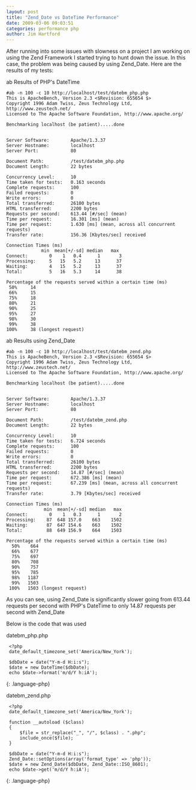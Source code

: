 ```yaml
---
layout: post
title: "Zend_Date vs DateTime Performance"
date: 2009-03-06 09:03:51
categories: performance php
author: Jim Hartford
---
```


After running into some issues with slowness on a project I am working on using the Zend Framework I started trying 
to hunt down the issue. In this case, the problem was being caused by using Zend_Date. Here are the results of my tests:

ab Results of PHP's DateTime

~~~
#ab -n 100 -c 10 http://localhost/test/datebm_php.php
This is ApacheBench, Version 2.3 <$Revision: 655654 $>
Copyright 1996 Adam Twiss, Zeus Technology Ltd, http://www.zeustech.net/
Licensed to The Apache Software Foundation, http://www.apache.org/

Benchmarking localhost (be patient).....done


Server Software:        Apache/1.3.37
Server Hostname:        localhost
Server Port:            80

Document Path:          /test/datebm_php.php
Document Length:        22 bytes

Concurrency Level:      10
Time taken for tests:   0.163 seconds
Complete requests:      100
Failed requests:        0
Write errors:           0
Total transferred:      26100 bytes
HTML transferred:       2200 bytes
Requests per second:    613.44 [#/sec] (mean)
Time per request:       16.301 [ms] (mean)
Time per request:       1.630 [ms] (mean, across all concurrent requests)
Transfer rate:          156.36 [Kbytes/sec] received

Connection Times (ms)
             min  mean[+/-sd] median   max
Connect:        0    1   0.4      1       3
Processing:     5   15   5.2     13      37
Waiting:        4   15   5.2     13      37
Total:          5   16   5.3     14      38

Percentage of the requests served within a certain time (ms)
 50%     14
 66%     15
 75%     18
 80%     21
 90%     25
 95%     27
 98%     30
 99%     38
100%     38 (longest request)
~~~

ab Results using Zend_Date

~~~
#ab -n 100 -c 10 http://localhost/test/datebm_zend.php
This is ApacheBench, Version 2.3 <$Revision: 655654 $>
Copyright 1996 Adam Twiss, Zeus Technology Ltd, http://www.zeustech.net/
Licensed to The Apache Software Foundation, http://www.apache.org/

Benchmarking localhost (be patient).....done


Server Software:        Apache/1.3.37
Server Hostname:        localhost
Server Port:            80

Document Path:          /test/datebm_zend.php
Document Length:        22 bytes

Concurrency Level:      10
Time taken for tests:   6.724 seconds
Complete requests:      100
Failed requests:        0
Write errors:           0
Total transferred:      26100 bytes
HTML transferred:       2200 bytes
Requests per second:    14.87 [#/sec] (mean)
Time per request:       672.386 [ms] (mean)
Time per request:       67.239 [ms] (mean, across all concurrent requests)
Transfer rate:          3.79 [Kbytes/sec] received

Connection Times (ms)
              min  mean[+/-sd] median   max
Connect:        0    1   0.3      1       2
Processing:    87  648 157.0    663    1502
Waiting:       87  647 154.6    663    1502
Total:         88  649 156.9    664    1503

Percentage of the requests served within a certain time (ms)
  50%    664
  66%    677
  75%    697
  80%    708
  90%    757
  95%    785
  98%   1187
  99%   1503
 100%   1503 (longest request)
~~~
 
As you can see, using Zend\_Date is significantly slower going from 613.44 requests per second with PHP's DateTime
to only 14.87 requests per second with Zend\_Date

 Below is the code that was used
 
 datebm_php.php
 
~~~
 <?php 
 date_default_timezone_set('America/New_York');
 
 $dbDate = date("Y-m-d H:i:s");
 $date = new DateTime($dbDate);
 echo $date->format('m/d/Y h:iA');
~~~
{: .language-php}

 datebm_zend.php 
 
~~~
 <?php  
 date_default_timezone_set('America/New_York');
 
 function __autoload ($class)
 {
     $file = str_replace("_", "/", $class) . ".php";
     include_once($file);
 }
 
 $dbDate = date("Y-m-d H:i:s");
 Zend_Date::setOptions(array('format_type' => 'php'));
 $date = new Zend_Date($dbDate, Zend_Date::ISO_8601);
 echo $date->get('m/d/Y h:iA');
~~~
{: .language-php}
 

 
 
 
 
 